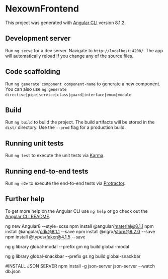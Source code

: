# NexownFrontend

This project was generated with [Angular CLI](https://github.com/angular/angular-cli) version 8.1.2.

## Development server

Run `ng serve` for a dev server. Navigate to `http://localhost:4200/`. The app will automatically reload if you change any of the source files.

## Code scaffolding

Run `ng generate component component-name` to generate a new component. You can also use `ng generate directive|pipe|service|class|guard|interface|enum|module`.

## Build

Run `ng build` to build the project. The build artifacts will be stored in the `dist/` directory. Use the `--prod` flag for a production build.

## Running unit tests

Run `ng test` to execute the unit tests via [Karma](https://karma-runner.github.io).

## Running end-to-end tests

Run `ng e2e` to execute the end-to-end tests via [Protractor](http://www.protractortest.org/).

## Further help

To get more help on the Angular CLI use `ng help` or go check out the [Angular CLI README](https://github.com/angular/angular-cli/blob/master/README.md).



ng new Angular8 --style=scss
npm install @angular/material@8.1.1
npm install @angular/cdk@8.1.1 --save
npm install @ngrx/store@8.2.0 --save
npm install @types/faker@4.1.5 --save


ng g library global-modal --prefix gm
ng build global-modal

ng g library global-snackbar --prefix gs
ng build global-snackbar

#INSTALL JSON SERVER
npm install -g json-server
json-server --watch db.json